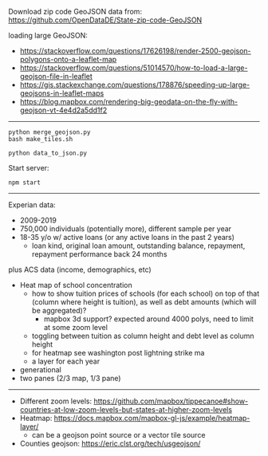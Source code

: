 Download zip code GeoJSON data from: <https://github.com/OpenDataDE/State-zip-code-GeoJSON>

loading large GeoJSON:
- <https://stackoverflow.com/questions/17626198/render-2500-geojson-polygons-onto-a-leaflet-map>
- <https://stackoverflow.com/questions/51014570/how-to-load-a-large-geojson-file-in-leaflet>
- <https://gis.stackexchange.com/questions/178876/speeding-up-large-geojsons-in-leaflet-maps>
- <https://blog.mapbox.com/rendering-big-geodata-on-the-fly-with-geojson-vt-4e4d2a5dd1f2>

---

```
python merge_geojson.py
bash make_tiles.sh

python data_to_json.py
```

Start server:

```
npm start
```

---

Experian data:
- 2009-2019
- 750,000 individuals (potentially more), different sample per year
- 18-35 y/o w/ active loans (or any active loans in the past 2 years)
    - loan kind, original loan amount, outstanding balance, repayment, repayment performance back 24 months

plus ACS data (income, demographics, etc)

- Heat map of school concentration
    - how to show tuition prices of schools (for each school) on top of that (column where height is tuition), as well as debt amounts (which will be aggregated)?
        - mapbox 3d support? expected around 4000 polys, need to limit at some zoom level
    - toggling between tuition as column height and debt level as column height
    - for heatmap see washington post lightning strike ma
    - a layer for each year
- generational
- two panes (2/3 map, 1/3 pane)

---

- Different zoom levels: <https://github.com/mapbox/tippecanoe#show-countries-at-low-zoom-levels-but-states-at-higher-zoom-levels>
- Heatmap: <https://docs.mapbox.com/mapbox-gl-js/example/heatmap-layer/>
    - can be a geojson point source or a vector tile source
- Counties geojson: <https://eric.clst.org/tech/usgeojson/>
